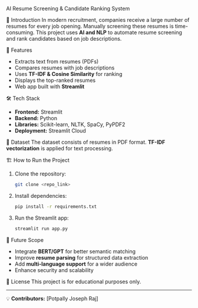 AI Resume Screening & Candidate Ranking System

📌 Introduction
In modern recruitment, companies receive a large number of resumes for every job opening. Manually screening these resumes is time-consuming. This project uses **AI and NLP** to automate resume screening and rank candidates based on job descriptions.

🚀 Features
- Extracts text from resumes (PDFs)
- Compares resumes with job descriptions
- Uses **TF-IDF & Cosine Similarity** for ranking
- Displays the top-ranked resumes
- Web app built with **Streamlit**

🛠️ Tech Stack
- **Frontend:** Streamlit
- **Backend:** Python
- **Libraries:** Scikit-learn, NLTK, SpaCy, PyPDF2
- **Deployment:** Streamlit Cloud

📂 Dataset
The dataset consists of resumes in PDF format. **TF-IDF vectorization** is applied for text processing.

🏗️ How to Run the Project
1. Clone the repository:
   ```sh
   git clone <repo_link>
   ```
2. Install dependencies:
   ```sh
   pip install -r requirements.txt
   ```
3. Run the Streamlit app:
   ```sh
   streamlit run app.py
   ```

🔮 Future Scope
- Integrate **BERT/GPT** for better semantic matching
- Improve **resume parsing** for structured data extraction
- Add **multi-language support** for a wider audience
- Enhance security and scalability

📜 License
This project is for educational purposes only.

---
💡 **Contributors:** [Potpally Joseph Raj]
